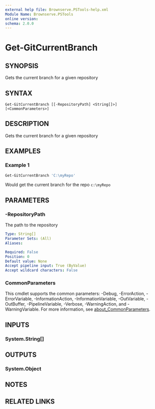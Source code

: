 ```yaml
---
external help file: Brownserve.PSTools-help.xml
Module Name: Brownserve.PSTools
online version:
schema: 2.0.0
---
```


# Get-GitCurrentBranch

## SYNOPSIS
Gets the current branch for a given repository

## SYNTAX

```
Get-GitCurrentBranch [[-RepositoryPath] <String[]>] [<CommonParameters>]
```

## DESCRIPTION
Gets the current branch for a given repository

## EXAMPLES

### Example 1
```powershell
Get-GitCurrentBranch 'C:\myRepo'
```

Would get the current branch for the repo `c:\myRepo`

## PARAMETERS

### -RepositoryPath
The path to the repository

```yaml
Type: String[]
Parameter Sets: (All)
Aliases:

Required: False
Position: 0
Default value: None
Accept pipeline input: True (ByValue)
Accept wildcard characters: False
```

### CommonParameters
This cmdlet supports the common parameters: -Debug, -ErrorAction, -ErrorVariable, -InformationAction, -InformationVariable, -OutVariable, -OutBuffer, -PipelineVariable, -Verbose, -WarningAction, and -WarningVariable. For more information, see [about_CommonParameters](http://go.microsoft.com/fwlink/?LinkID=113216).

## INPUTS

### System.String[]
## OUTPUTS

### System.Object
## NOTES

## RELATED LINKS
